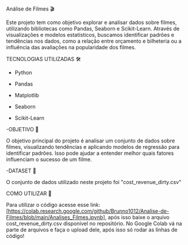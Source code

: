 Análise de Filmes 🎬

Este projeto tem como objetivo explorar e analisar dados sobre filmes, utilizando bibliotecas como Pandas, Seaborn e Scikit-Learn. Através de visualizações e modelos estatísticos, buscamos identificar padrões e tendências nos dados, como a relação entre orçamento e bilheteria ou a influência das avaliações na popularidade dos filmes.

TECNOLOGIAS UTILIZADAS 🛠

- Python

- Pandas

- Matplotlib

- Seaborn

- Scikit-Learn

-OBJETIVO 🎯

O objetivo principal do projeto é analisar um conjunto de dados sobre filmes, visualizando tendências e aplicando modelos de regressão para identificar padrões. Isso pode ajudar a entender melhor quais fatores influenciam o sucesso de um filme.

-DATASET 📂

O conjunto de dados utilizado neste projeto foi "cost_revenue_dirty.csv"

COMO UTILIZAR 🚀

Para utilizar o código acesse esse link:[https://colab.research.google.com/github/Brunno1012/Analise-de-Filmes/blob/main/Analises_Filmes.ipynb], após isso baixe o arquivo cost_revenue_dirty.csv disponivel no 
repositório. No Google Colab vá na parte de arquivos e faça o upload dele, após isso só rodar as linhas 
de código!


